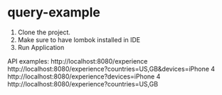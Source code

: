 # query-example
1. Clone the project.
2. Make sure to have lombok installed in IDE
3. Run Application

API examples:
http://localhost:8080/experience
http://localhost:8080/experience?countries=US,GB&devices=iPhone 4
http://localhost:8080/experience?devices=iPhone 4
http://localhost:8080/experience?countries=US,GB
